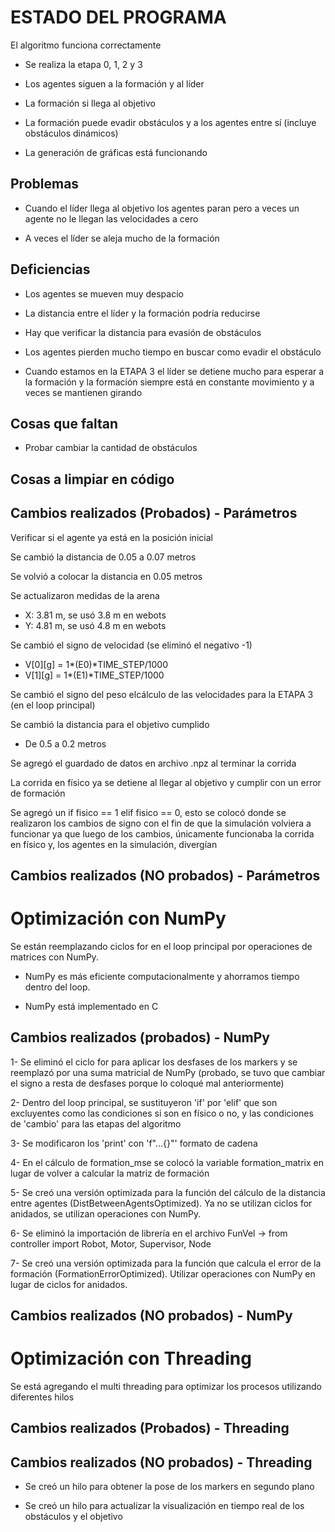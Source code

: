 # ESTADO DEL PROGRAMA

El algoritmo funciona correctamente

- Se realiza la etapa 0, 1, 2 y 3

- Los agentes siguen a la formación y al líder

- La formación si llega al objetivo

- La formación puede evadir obstáculos y a los agentes entre sí (incluye obstáculos dinámicos)

- La generación de gráficas está funcionando

## Problemas

- Cuando el líder llega al objetivo los agentes paran pero a veces un agente no le llegan las velocidades a cero

- A veces el líder se aleja mucho de la formación

## Deficiencias

- Los agentes se mueven muy despacio

- La distancia entre el líder y la formación podría reducirse

- Hay que verificar la distancia para evasión de obstáculos

- Los agentes pierden mucho tiempo en buscar como evadir el obstáculo

- Cuando estamos en la ETAPA 3 el líder se detiene mucho para esperar a la formación y la formación siempre está en constante movimiento y a veces se mantienen girando 

## Cosas que faltan

- Probar cambiar la cantidad de obstáculos

## Cosas a limpiar en código

## Cambios realizados (Probados) - Parámetros
Verificar si el agente ya está en la posición inicial

Se cambió la distancia de 0.05 a 0.07 metros

Se volvió a colocar la distancia en 0.05 metros

Se actualizaron medidas de la arena
- X: 3.81 m, se usó 3.8 m en webots
- Y: 4.81 m, se usó 4.8 m en webots

Se cambió el signo de velocidad (se eliminó el negativo -1)
- V[0][g] = 1*(E0)*TIME_STEP/1000
- V[1][g] = 1*(E1)*TIME_STEP/1000 

Se cambió el signo del peso elcálculo de las velocidades para la ETAPA 3 (en el loop principal)

Se cambió la distancia para el objetivo cumplido
- De 0.5 a 0.2 metros

Se agregó el guardado de datos en archivo .npz al terminar la corrida

La corrida en físico ya se detiene al llegar al objetivo y cumplir con un error de formación

Se agregó un if fisico == 1 elif fisico == 0, esto se colocó donde se realizaron los cambios de signo con el fin de que la simulación volviera a funcionar ya que luego de los cambios, únicamente funcionaba la corrida en físico y, los agentes en la simulación, divergían

## Cambios realizados (NO probados) - Parámetros

# Optimización con NumPy 

Se están reemplazando ciclos for en el loop principal por operaciones de matrices con NumPy.

- NumPy es más eficiente computacionalmente y ahorramos tiempo dentro del loop.

- NumPy está implementado en C

## Cambios realizados (probados) - NumPy

1- Se eliminó el ciclo for para aplicar los desfases de los markers y se reemplazó por una suma matricial de NumPy (probado, se tuvo que cambiar el signo a resta de desfases porque lo coloqué mal anteriormente)

2- Dentro del loop principal, se sustituyeron 'if' por 'elif' que son excluyentes como las condiciones si son en físico o no, y las condiciones de 'cambio' para las etapas del algoritmo

3- Se modificaron los 'print' con 'f"...{}"' formato de cadena

4- En el cálculo de formation_mse se colocó la variable formation_matrix en lugar de volver a calcular la matriz de formación

5- Se creó una versión optimizada para la función del cálculo de la distancia entre agentes (DistBetweenAgentsOptimized). Ya no se utilizan ciclos for anidados, se utilizan operaciones con NumPy. 

6- Se eliminó la importación de librería en el archivo FunVel -> from controller import Robot, Motor, Supervisor, Node

7- Se creó una versión optimizada para la función que calcula el error de la formación (FormationErrorOptimized). Utilizar operaciones con NumPy en lugar de ciclos for anidados. 

## Cambios realizados (NO probados) - NumPy

# Optimización con Threading
Se está agregando el multi threading para optimizar los procesos utilizando diferentes hilos

## Cambios realizados (Probados) - Threading

## Cambios realizados (NO probados) - Threading
- Se creó un hilo para obtener la pose de los markers en segundo plano

- Se creó un hilo para actualizar la visualización en tiempo real de los obstáculos y el objetivo


